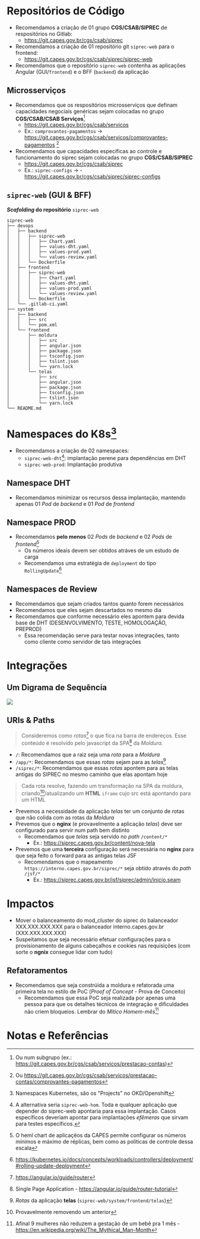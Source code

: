 # Repositórios de Código

- Recomendamos a criação de 01 grupo **CGS/CSAB/SIPREC** de respositórios no Gitlab:
  - https://git.capes.gov.br/cgs/csab/siprec
- Recomendamos a criação de 01 repositório git `siprec-web` para o frontend:
  - https://git.capes.gov.br/cgs/csab/siprec/siprec-web
- Recomendamos que o repositório `siprec-web` contenha as aplicações Angular (GUI/`frontend`) e o BFF (`backend`) da aplicação

## Microsserviços

- Recomendamos que os respositórios microsserviços que definam capacidades negociais genéricas sejam colocadas no grupo **CGS/CSAB/CSAB Serviços**[^csab-servicos-ou-subgrupo-1]
  - https://git.capes.gov.br/cgs/csab/servicos
  - Ex.: `comprovantes-pagamentos` -> https://git.capes.gov.br/cgs/csab/servicos/comprovantes-pagamentos [^csab-servicos-ou-subgrupo-2]
- Recomendamos que capacidades específicas ao controle e funcionamento do siprec sejam colocadas no grupo **CGS/CSAB/SIPREC**
  - https://git.capes.gov.br/cgs/csab/siprec
  - Ex.: `siprec-configs` -> - https://git.capes.gov.br/cgs/csab/siprec/siprec-configs

## `siprec-web` (GUI & BFF)

**_Scafolding_ do repositório** `siprec-web`
```
siprec-web
├── devops
│   ├── backend
│   │   ├── siprec-web
│   │   │   ├── Chart.yaml
│   │   │   ├── values-dht.yaml
│   │   │   ├── values-prod.yaml
│   │   │   └── values-review.yaml
│   │   └── Dockerfile
│   ├── frontend
│   │   ├── siprec-web
│   │   │   ├── Chart.yaml
│   │   │   ├── values-dht.yaml
│   │   │   ├── values-prod.yaml
│   │   │   └── values-review.yaml
│   │   └── Dockerfile
│   └── .gitlab-ci.yaml
├── system
│   ├── backend
│   │   ├── src
│   │   └── pom.xml
│   └── frontend
│       ├── moldura
│       │   ├── src
│       │   ├── angular.json
│       │   ├── package.json
│       │   ├── tsconfig.json
│       │   ├── tslint.json
│       │   └── yarn.lock
│       └── telas
│           ├── src
│           ├── angular.json
│           ├── package.json
│           ├── tsconfig.json
│           ├── tslint.json
│           └── yarn.lock
└── README.md
```

# Namespaces do K8s[^k8s]

- Recomendamos a criação de 02 namespaces:
  - `siprec-web-dht`[^dht-ou-hom]: implantação perene para dependências em DHT
  - `siprec-web-prod`: Implantação produtiva

## Namespace DHT

- Recomendamos minimizar os recursos dessa implantação, mantendo apenas 01 _Pod_ de _backend_ e 01 _Pod_ de _frontend_

## Namespace PROD

- Recomendamos **pelo menos** 02 _Pods_ de _backend_ e 02 _Pods_ de _frontend_[^hpa]
  - Os números ideais devem ser obtidos atráves de um estudo de carga
  - Recomendamos uma estratégia de `deployment` do tipo `RollingUpdate`[^k8s-rolling-update]

## Namespaces de Review

- Recomendamos que sejam criados tantos quanto forem necessários
- Recomendamos que eles sejam descartados no mesmo dia
- Recomendamos que conforme necessário eles apontem para devida base de DHT (DESENVOLVIMENTO, TESTE, HOMOLOGAÇÃO, PREPROD)
  - Essa recomendação serve para testar novas integrações, tanto como cliente como servidor de tais integrações

# Integrações

## Um Digrama de Sequência

![](UML-Sequence_._CAPES.CSAB_.NovaGuiSiprec.png)

## URIs & Paths

> Consideremos como _rotas_[^ng-route] o que fica na barra de endereços. Esse conteúdo é resolvido pelo javascript da SPA[^ng-spa] da _Moldura_.

- `/`: Recomendamos que a raiz seja uma _rota_ para a _Moldura_
- `/app/*`: Recomendamos que essas _rotas_ sejam para as _telas_[^rota-telas]
- `/siprec/*`: Recomendamos que essas _rotas_ apontem para as telas antigas do SIPREC no mesmo caminho que elas apontam hoje

> Cada rota resolve, fazendo um transformação na SPA da moldura, criando[^remover-iframe]/atualizando um **HTML** `iframe` cujo src está apontando para um HTML

- Prevemos a necessidade da aplicação _telas_ ter um conjunto de rotas que não colida com as rotas da _Moldura_
- Prevemos que o **nginx** (e provavelmente a aplicação _telas_) deve ser configurado para servir num path bem distinto
  - Recomendamos que _telas_ seja servido no _path_ `/content/*`
    - Ex.: https://siprec.capes.gov.br/content/nova-tela
- Prevemos que uma **terceira** configuração será necessária no **nginx** para que seja feito o forward para as antigas telas JSF
  - Recomendamos que o mapeamento `https://interno.capes.gov.br/siprec/*` seja obtido através do _path_ `/jsf/*`
    - Ex.: https://siprec.capes.gov.br/jsf/siprec/admin/inicio.seam

# Impactos

- Mover o balanceamento do mod_cluster do siprec do balanceador XXX.XXX.XXX.XXX para o balanceador interno.capes.gov.br (XXX.XXX.XXX.XXX)
- Suspeitamos que seja necessário efetuar configurações para o provisionamento de alguns cabeçalhos e cookies nas requisições (com sorte o **ngnix** consegue lidar com tudo)

## Refatoramentos

- Recomendamos que seja constrúida a moldura e refatorada uma primeira tela no estilo de PoC (_Proof of Concept_ - Prova de Conceito)
  - Recomendamos que essa PoC seja realizada por apenas uma pessoa para que os detalhes técnicos de integração e dificuldades não criem bloqueios. Lembrar do _Mítico Homem-mês_[^man-month-myth]

# Notas e Referências

[^k8s]: Namespaces Kubernetes, são os "Projects" no OKD/Openshift
[^dht-ou-hom]: A alternativa seria `siprec-web-hom`. Toda e qualquer aplicação que depender do siprec-web apontaria para essa implantação. Casos específicos deveriam apontar para implantações _efêmeras_ que sirvam para testes específicos.
[^csab-servicos-ou-subgrupo-1]: Ou num subgrupo (ex.: https://git.capes.gov.br/cgs/csab/servicos/prestacao-contas)
[^csab-servicos-ou-subgrupo-2]: Ou https://git.capes.gov.br/cgs/csab/servicos/prestacao-contas/comprovantes-pagamentos
[^man-month-myth]: Afinal 9 mulheres não reduzem a gestação de um bebê pra 1 mês - https://en.wikipedia.org/wiki/The_Mythical_Man-Month
[^ng-route]: https://angular.io/guide/router
[^rota-telas]: _Rotas_ da aplicação **telas** (`siprec-web/system/frontend/telas`)
[^remover-iframe]: Provavelmente removendo um anterior
[^ng-spa]: Single Page Application - https://angular.io/guide/router-tutorial
[^k8s-rolling-update]: https://kubernetes.io/docs/concepts/workloads/controllers/deployment/#rolling-update-deployment
[^hpa]: O heml chart de aplicaçẽos da CAPES permite configurar os números mínimos e máximo de réplicas, bem como as políticas de controle dessa escala
